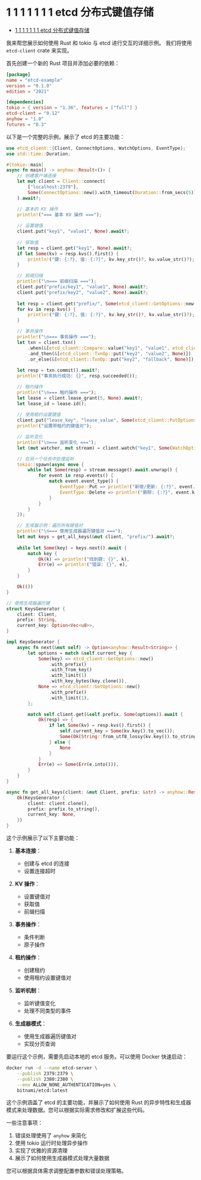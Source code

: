 # 1 1 1 1 1 1 1 etcd 分布式键值存储

<!-- TOC START -->
- [1 1 1 1 1 1 1 etcd 分布式键值存储](#1-1-1-1-1-1-1-etcd-分布式键值存储)
<!-- TOC END -->














我来帮您展示如何使用 Rust 和 tokio 与 etcd 进行交互的详细示例。
我们将使用 `etcd-client` crate 来实现。

首先创建一个新的 Rust 项目并添加必要的依赖：

```toml
[package]
name = "etcd-example"
version = "0.1.0"
edition = "2021"

[dependencies]
tokio = { version = "1.36", features = ["full"] }
etcd-client = "0.12"
anyhow = "1.0"
futures = "0.3"
```

以下是一个完整的示例，展示了 etcd 的主要功能：

```rust
use etcd_client::{Client, ConnectOptions, WatchOptions, EventType};
use std::time::Duration;

#[tokio::main]
async fn main() -> anyhow::Result<()> {
    // 创建客户端连接
    let mut client = Client::connect(
        ["localhost:2379"],
        Some(ConnectOptions::new().with_timeout(Duration::from_secs(5)))
    ).await?;

    // 基本的 KV 操作
    println!("=== 基本 KV 操作 ===");
    
    // 设置键值
    client.put("key1", "value1", None).await?;
    
    // 获取值
    let resp = client.get("key1", None).await?;
    if let Some(kv) = resp.kvs().first() {
        println!("键: {:?}, 值: {:?}", kv.key_str()?, kv.value_str()?);
    }

    // 前缀扫描
    println!("\n=== 前缀扫描 ===");
    client.put("prefix/key1", "value1", None).await?;
    client.put("prefix/key2", "value2", None).await?;
    
    let resp = client.get("prefix/", Some(etcd_client::GetOptions::new().with_prefix())).await?;
    for kv in resp.kvs() {
        println!("键: {:?}, 值: {:?}", kv.key_str()?, kv.value_str()?);
    }

    // 事务操作
    println!("\n=== 事务操作 ===");
    let txn = client.txn()
        .when(&[etcd_client::Compare::value("key1", "value1", etcd_client::CompareOp::Equal)])
        .and_then(&[etcd_client::TxnOp::put("key2", "value2", None)])
        .or_else(&[etcd_client::TxnOp::put("key2", "fallback", None)]);
    
    let resp = txn.commit().await?;
    println!("事务执行成功: {}", resp.succeeded());

    // 租约操作
    println!("\n=== 租约操作 ===");
    let lease = client.lease_grant(5, None).await?;
    let lease_id = lease.id();
    
    // 使用租约设置键值
    client.put("lease_key", "lease_value", Some(etcd_client::PutOptions::new().with_lease(lease_id))).await?;
    println!("设置带租约的键值对");

    // 监听变化
    println!("\n=== 监听变化 ===");
    let (mut watcher, mut stream) = client.watch("key1", Some(WatchOptions::new().with_prefix())).await?;

    // 在另一个任务中处理监听
    tokio::spawn(async move {
        while let Some(resp) = stream.message().await.unwrap() {
            for event in resp.events() {
                match event.event_type() {
                    EventType::Put => println!("新增/更新: {:?}", event.kv().unwrap().key_str().unwrap()),
                    EventType::Delete => println!("删除: {:?}", event.kv().unwrap().key_str().unwrap()),
                }
            }
        }
    });

    // 生成器示例：遍历所有键值对
    println!("\n=== 使用生成器遍历键值对 ===");
    let mut keys = get_all_keys(&mut client, "prefix/").await?;
    
    while let Some(key) = keys.next().await {
        match key {
            Ok(k) => println!("找到键: {}", k),
            Err(e) => println!("错误: {}", e),
        }
    }

    Ok(())
}

// 使用生成器遍历键
struct KeysGenerator {
    client: Client,
    prefix: String,
    current_key: Option<Vec<u8>>,
}

impl KeysGenerator {
    async fn next(&mut self) -> Option<anyhow::Result<String>> {
        let options = match &self.current_key {
            Some(key) => etcd_client::GetOptions::new()
                .with_prefix()
                .with_from_key()
                .with_limit(1)
                .with_key_bytes(key.clone()),
            None => etcd_client::GetOptions::new()
                .with_prefix()
                .with_limit(1),
        };

        match self.client.get(&self.prefix, Some(options)).await {
            Ok(resp) => {
                if let Some(kv) = resp.kvs().first() {
                    self.current_key = Some(kv.key().to_vec());
                    Some(Ok(String::from_utf8_lossy(kv.key()).to_string()))
                } else {
                    None
                }
            }
            Err(e) => Some(Err(e.into())),
        }
    }
}

async fn get_all_keys(client: &mut Client, prefix: &str) -> anyhow::Result<KeysGenerator> {
    Ok(KeysGenerator {
        client: client.clone(),
        prefix: prefix.to_string(),
        current_key: None,
    })
}
```

这个示例展示了以下主要功能：

1. **基本连接**：
   - 创建与 etcd 的连接
   - 设置连接超时

2. **KV 操作**：
   - 设置键值对
   - 获取值
   - 前缀扫描

3. **事务操作**：
   - 条件判断
   - 原子操作

4. **租约操作**：
   - 创建租约
   - 使用租约设置键值对

5. **监听机制**：
   - 监听键值变化
   - 处理不同类型的事件

6. **生成器模式**：
   - 使用生成器遍历键值对
   - 实现分页查询

要运行这个示例，需要先启动本地的 etcd 服务。可以使用 Docker 快速启动：

```bash
docker run -d --name etcd-server \
    --publish 2379:2379 \
    --publish 2380:2380 \
    --env ALLOW_NONE_AUTHENTICATION=yes \
    bitnami/etcd:latest
```

这个示例涵盖了 etcd 的主要功能，并展示了如何使用 Rust 的异步特性和生成器模式来处理数据。您可以根据实际需求修改和扩展这些代码。

一些注意事项：

1. 错误处理使用了 `anyhow` 来简化
2. 使用 tokio 运行时处理异步操作
3. 实现了优雅的资源清理
4. 展示了如何使用生成器模式处理大量数据

您可以根据具体需求调整配置参数和错误处理策略。
